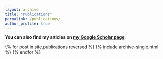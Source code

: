 ```yaml
---
layout: archive
title: "Publications"
permalink: /publications/
author_profile: true
---
```


**You can also find my articles on [my Google Scholar page](https://scholar.google.com/citations?hl=zh-CN&user=oiu-yTYAAAAJ&view_op=list_works&sortby=pubdate)**.

{% for post in site.publications reversed %}
  {% include archive-single.html %}
{% endfor %}

